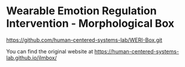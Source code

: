 # Wearable Emotion Regulation Intervention - Morphological Box

https://github.com/human-centered-systems-lab/WERI-Box.git

You can find the original website at https://human-centered-systems-lab.github.io/ilmbox/


